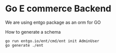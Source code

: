 # Go E commerce Backend

We are using entgo package as an orm for GO

How to generate a schema

    go run entgo.io/ent/cmd/ent init AdminUser
    go generate ./ent
